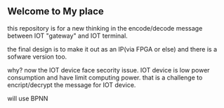 ## Welcome to My place

this repository is for a new thinking in the encode/decode message between IOT "gateway" and IOT terminal.

the final design is to make it out as an IP(via FPGA or else) and there is a sofware version too.

why? now the IOT device face secority issue. IOT device is low power consumption and have limit computing power. that is a challenge to encript/decrypt the message for IOT device.

will use BPNN
